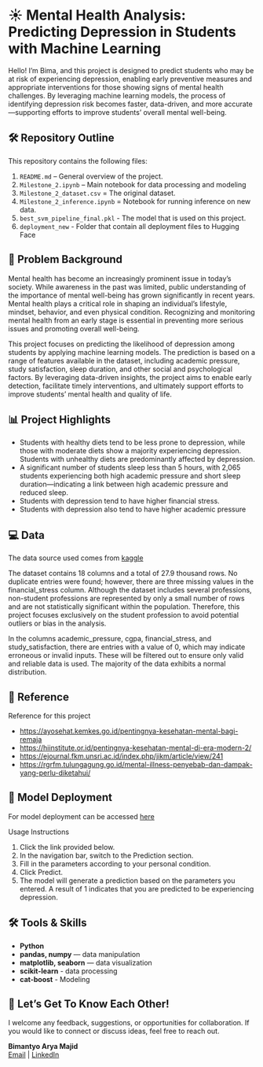 # :sunny: Mental Health Analysis: Predicting Depression in Students with Machine Learning

Hello! I’m Bima, and this project is designed to predict students who may be at risk of experiencing depression, enabling early preventive measures and appropriate interventions for those showing signs of mental health challenges. By leveraging machine learning models, the process of identifying depression risk becomes faster, data-driven, and more accurate—supporting efforts to improve students’ overall mental well-being.

## 🛠️ Repository Outline

This repository contains the following files:

1. `README.md` – General overview of the project.  
2. `Milestone_2.ipynb` – Main notebook for data processing and modeling
3. `Milestone_2_dataset.csv` = The original dataset.
4. `Milestone_2_inference.ipynb` = Notebook for running inference on new data.
5. `best_svm_pipeline_final.pkl` - The model that is used on this project.
6. `deployment_new` - Folder that contain all deployment files to Hugging Face

## :eyes: Problem Background

Mental health has become an increasingly prominent issue in today’s society. While awareness in the past was limited, public understanding of the importance of mental well-being has grown significantly in recent years. Mental health plays a critical role in shaping an individual’s lifestyle, mindset, behavior, and even physical condition. Recognizing and monitoring mental health from an early stage is essential in preventing more serious issues and promoting overall well-being.

This project focuses on predicting the likelihood of depression among students by applying machine learning models. The prediction is based on a range of features available in the dataset, including academic pressure, study satisfaction, sleep duration, and other social and psychological factors. By leveraging data-driven insights, the project aims to enable early detection, facilitate timely interventions, and ultimately support efforts to improve students’ mental health and quality of life.

## 📊 Project Highlights

- Students with healthy diets tend to be less prone to depression, while those with moderate diets show a majority experiencing depression. Students with unhealthy diets are predominantly affected by depression.
- A significant number of students sleep less than 5 hours, with 2,065 students experiencing both high academic pressure and short sleep duration—indicating a link between high academic pressure and reduced sleep.
- Students with depression tend to have higher financial stress. 
- Students with depression also tend to have higher academic pressure

## :computer: Data
The data source used comes from [kaggle](https://www.kaggle.com/datasets/adilshamim8/student-depression-dataset)

The dataset contains 18 columns and a total of 27.9 thousand rows. No duplicate entries were found; however, there are three missing values in the financial_stress column. Although the dataset includes several professions, non-student professions are represented by only a small number of rows and are not statistically significant within the population. Therefore, this project focuses exclusively on the student profession to avoid potential outliers or bias in the analysis.

In the columns academic_pressure, cgpa, financial_stress, and study_satisfaction, there are entries with a value of 0, which may indicate erroneous or invalid inputs. These will be filtered out to ensure only valid and reliable data is used. The majority of the data exhibits a normal distribution.

## :rocket: Reference

Reference for this project 

- https://ayosehat.kemkes.go.id/pentingnya-kesehatan-mental-bagi-remaja
- https://hiinstitute.or.id/pentingnya-kesehatan-mental-di-era-modern-2/
- https://ejournal.fkm.unsri.ac.id/index.php/jikm/article/view/241
- https://rgrfm.tulungagung.go.id/mental-illness-penyebab-dan-dampak-yang-perlu-diketahui/

## :dart: Model Deployment

For model deployment can be accessed [here](https://huggingface.co/spaces/Bimaarya/student-depression-awareness)

Usage Instructions

1. Click the link provided below.
2. In the navigation bar, switch to the Prediction section.
3. Fill in the parameters according to your personal condition.
4. Click Predict.
5. The model will generate a prediction based on the parameters you entered. A result of 1 indicates that you are predicted to be experiencing depression.

## 🛠 Tools & Skills

- **Python**
- **pandas, numpy** — data manipulation
- **matplotlib, seaborn** — data visualization
- **scikit-learn** - data processing
- **cat-boost** - Modeling


## :necktie:  Let’s Get To Know Each Other!

I welcome any feedback, suggestions, or opportunities for collaboration. If you would like to connect or discuss ideas, feel free to reach out.

**Bimantyo Arya Majid**  
[Email](bimantyoarya13@gmail.com) | [LinkedIn](https://www.linkedin.com/in/bimantyoarya/)
